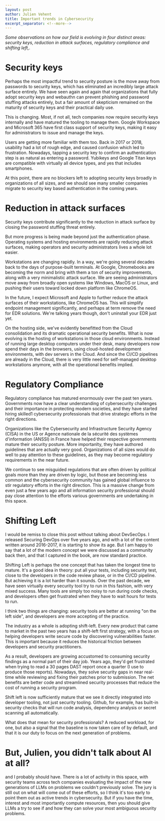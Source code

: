 ```yaml
---
layout: post
author: Julien Vehent
title: Important trends in Cybersecurity
excerpt_separator: <!--more-->
---
```


_Some observations on how our field is evolving in four distinct areas: security keys, reduction in attack surfaces, regulatory compliance and shifting left,._

<!--more-->

# Security keys

Perhaps the most impactful trend to security posture is the move away from passwords to security keys, which has eliminated an incredibly large attack surface entirely. We have seen again and again that organizations that fully adopt security keys and webauthn can prevent phishing and password stuffing attacks entirely, but a fair amount of skepticism remained on the maturity of security keys and their practical daily use.

This is changing. Most, if not all, tech companies now require security keys internally and have matured the tooling to manage them. Google Workspace and Microsoft 365 have first class support of security keys, making it easy for administrators to issue and manage the keys.

Users are getting more familiar with them too. Back in 2017 or 2018, usability had a lot of rough edge, and caused confusion which led to frustration. Nowadays, tapping a security key to confirm an authentication step is as natural as entering a password. Yubikeys and Google Titan keys are compatible with virtually all device types, and yes that includes smartphones.

At this point, there are no blockers left to adopting security keys broadly in organizations of all sizes, and we should see many smaller companies migrate to security key based authentication in the coming years.

# Reduction in attack surfaces

Security keys contribute significantly to the reduction in attack surface by closing the password stuffing threat entirely.

But more progress is being made beyond just the authentication phase. Operating systems and hosting environments are rapidly reducing attack surfaces, making operators and security administrators lives a whole lot easier.

Workstations are changing rapidly. In a way, we're going several decades back to the days of purpose-built terminals. At Google, Chromebooks are becoming the norm and bring with them a ton of security improvements, along with a very minimalistic attack surface. We are seeing administrators move away from broadly open systems like Windows, MacOS or Linux, and pushing their users toward locked down platform like ChromeOS.

In the future, I expect Microsoft and Apple to further reduce the attack surfaces of their workstations, like ChromeOS has. This will simplify endpoint management significantly, and perhaps at term remove the need for EDR solutions. We're talking years though, don't uninstall your EDR just yet.

On the hosting side, we've evidently benefitted from the Cloud consolidation and its dramatic operational security benefits. What is now evolving is the hosting of workstations in those cloud environments. Instead of running large desktop computers under their desk, many developers now spend their days in the browsers, using cloud-hosted development environments, with dev servers in the Cloud. And since the CI/CD pipelines are already in the Cloud, there is very little need for self-managed desktop workstations anymore, with all the operational benefits implied.

# Regulatory Compliance

Regulatory compliance has matured enormously over the past ten years. Governments now have a clear understanding of cybersecurity challenges and their importance in protecting modern societies, and they have started hiring skilled1 cybersecurity professionals that drive strategic efforts in the right directions.

Organizations like the Cybersecurity and Infrastructure Security Agency (CISA) in the US or Agence nationale de la sécurité des systèmes d'information (ANSSI) in France have helped their respective governments mature their security posture. More importanlty, they have authored guidelines that are actually very good. Organizations of all sizes would do well to pay attention to these guidelines, as they may become regulatory requirements in the near future.

We continue to see misguided regulations that are often driven by political goals more than they are driven by logic, but those are becoming less common and the cybersecurity community has gained global influence to stir regulatory efforts in the right direction. This is a massive change from even just a few years ago and all information security professional should pay close attention to the efforts various governments are undertaking in this space.

# Shifting Left

I would be remiss to close this post without talking about DevSecOps. I released Securing DevOps over five years ago, and with a lot of the content written around 2016-2017, it is starting to show its age. But I am happy to say that a lot of the modern concept we were discussed as a community back then, and that I captured in the book, are now standard practice. 

Shifting Left is perhaps the one concept that has taken the longest time to mature. It's a good idea in theory: put all your tests, including security test, close to the developers in the code review phase, or in the CI/CD pipeline. But achieving it is a lot harder than it sounds. Over the past decade, we have seen virtually every security tool try to run in this fashion, with very mixed success. Many tools are simply too noisy to run during code checks, and developers often get frustrated when they have to wait hours for tests to run.

I think two things are changing: security tools are better at running "on the left side", and developers are more accepting of the practice.

The industry as a whole is adopting shift-left. Every new product that came to market in the past two years has a shift-left first strategy, with a focus on helping developers write secure code by discovering vulnerabilities faster. This is important because it reduces the historical friction between developers and security practitioners. 

As a result, developers are growing accustomed to consuming security findings as a normal part of their day job. Years ago, they'd get frustrated when trying to read a 30 pages DAST report once a quarter (I use to produce those reports). Nowadays, they solve security gaps in near real-time while reviewing and fixing their patches prior to submission. The net benefits are better code and streamlined security processes that reduce the cost of running a security program.

Shift left is now sufficiently mature that we see it directly integrated into developer tooling, not just security tooling. Github, for example, has built-in security checks that will run code analysis, dependency analysis or secret scanning all automatically.

What does that mean for security professionals? A reduced workload, for one, but also a signal that the baseline is now taken care of by default, and that it is our duty to focus on the next generation of problems.

# But, Julien, you didn't talk about AI at all?

and I probably should have. There is a lot of activity in this space, with security teams across tech companies evaluating the impact of the new generations of LLMs on problems we couldn't previously solve. The jury is still out on what will come out of these efforts, so I think it's too early to point them out as active trends in cybersecurity. But if you have the time, interest and most importantly compute resources, then you should give LLMs a try to see if and how they can solve your most ambiguous security problems.

